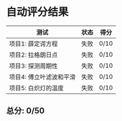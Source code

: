 # 自动评分结果

| 测试 | 状态 | 得分 |
|------|------|------|
| 项目1: 薛定谔方程 | 失败 | 0/10 |
| 项目2: 拉格朗日点 | 失败 | 0/10 |
| 项目3: 探测周期性 | 失败 | 0/10 |
| 项目4: 傅立叶滤波和平滑 | 失败 | 0/10 |
| 项目5: 白炽灯的温度 | 失败 | 0/10 |

## 总分: 0/50
